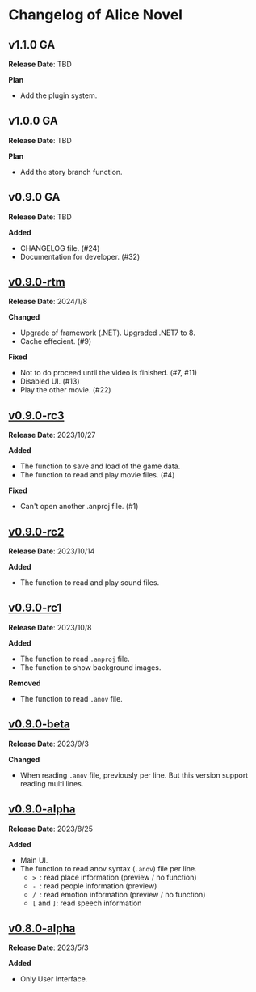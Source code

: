 # Changelog of Alice Novel

## v1.1.0 GA
**Release Date**: TBD

**Plan**
- Add the plugin system.

## v1.0.0 GA
**Release Date**: TBD

**Plan**
- Add the story branch function.

## v0.9.0 GA
**Release Date**: TBD

**Added**
- CHANGELOG file. (#24)
- Documentation for developer. (#32)

## [v0.9.0-rtm](https://github.com/Lemon73-Computing/Alice_Novel/releases/tag/v0.9.0-rtm)
**Release Date**: 2024/1/8

**Changed**
- Upgrade of framework (.NET). Upgraded .NET7 to 8.
- Cache effecient. (#9)

**Fixed**
- Not to do proceed until the video is finished. (#7, #11)
- Disabled UI. (#13)
- Play the other movie. (#22)

## [v0.9.0-rc3](https://github.com/Lemon73-Computing/Alice_Novel/releases/tag/v0.9.0-rc3)
**Release Date**: 2023/10/27

**Added**
- The function to save and load of the game data.
- The function to read and play movie files. (#4)

**Fixed**
- Can't open another .anproj file. (#1)

## [v0.9.0-rc2](https://github.com/Lemon73-Computing/Alice_Novel/releases/tag/v0.9.0-rc2)
**Release Date**: 2023/10/14

**Added**
- The function to read and play sound files.

## [v0.9.0-rc1](https://github.com/Lemon73-Computing/Alice_Novel/releases/tag/v0.9.0-rc1)
**Release Date**: 2023/10/8

**Added**
- The function to read `.anproj` file.
- The function to show background images.

**Removed**
- The function to read `.anov` file.

## [v0.9.0-beta](https://github.com/Lemon73-Computing/Alice_Novel/releases/tag/v0.9.0-beta)
**Release Date**: 2023/9/3

**Changed**
- When reading `.anov` file, previously per line. But this version support reading multi lines.

## [v0.9.0-alpha](https://github.com/Lemon73-Computing/Alice_Novel/releases/tag/v0.9.0-alpha)
**Release Date**: 2023/8/25

**Added**
- Main UI.
- The function to read anov syntax (`.anov`) file per line.
  - `> `: read place information (preview / no function)
  - `- `: read people information (preview)
  - `/ `: read emotion information (preview / no function)
  - `[` and `]`: read speech information

## [v0.8.0-alpha](https://github.com/Lemon73-Computing/Alice_Novel/releases/tag/v0.8.0-alpha)
**Release Date**: 2023/5/3

**Added**
- Only User Interface.
